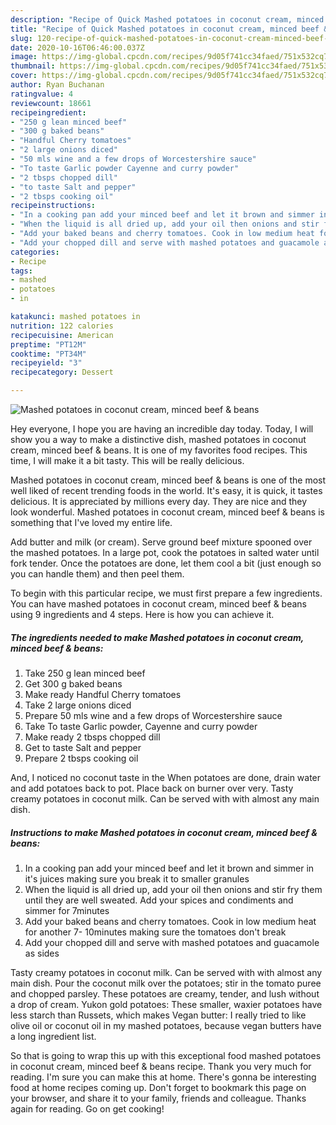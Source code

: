 ```yaml
---
description: "Recipe of Quick Mashed potatoes in coconut cream, minced beef &amp;amp; beans"
title: "Recipe of Quick Mashed potatoes in coconut cream, minced beef &amp;amp; beans"
slug: 120-recipe-of-quick-mashed-potatoes-in-coconut-cream-minced-beef-and-amp-beans
date: 2020-10-16T06:46:00.037Z
image: https://img-global.cpcdn.com/recipes/9d05f741cc34faed/751x532cq70/mashed-potatoes-in-coconut-cream-minced-beef-beans-recipe-main-photo.jpg
thumbnail: https://img-global.cpcdn.com/recipes/9d05f741cc34faed/751x532cq70/mashed-potatoes-in-coconut-cream-minced-beef-beans-recipe-main-photo.jpg
cover: https://img-global.cpcdn.com/recipes/9d05f741cc34faed/751x532cq70/mashed-potatoes-in-coconut-cream-minced-beef-beans-recipe-main-photo.jpg
author: Ryan Buchanan
ratingvalue: 4
reviewcount: 18661
recipeingredient:
- "250 g lean minced beef"
- "300 g baked beans"
- "Handful Cherry tomatoes"
- "2 large onions diced"
- "50 mls wine and a few drops of Worcestershire sauce"
- "To taste Garlic powder Cayenne and curry powder"
- "2 tbsps chopped dill"
- "to taste Salt and pepper"
- "2 tbsps cooking oil"
recipeinstructions:
- "In a cooking pan add your minced beef and let it brown and simmer in it&#39;s juices making sure you break it to smaller granules"
- "When the liquid is all dried up, add your oil then onions and stir fry them until they are well sweated. Add your spices and condiments and simmer for 7minutes"
- "Add your baked beans and cherry tomatoes. Cook in low medium heat for another 7- 10minutes making sure the tomatoes don&#39;t break"
- "Add your chopped dill and serve with mashed potatoes and guacamole as sides"
categories:
- Recipe
tags:
- mashed
- potatoes
- in

katakunci: mashed potatoes in 
nutrition: 122 calories
recipecuisine: American
preptime: "PT12M"
cooktime: "PT34M"
recipeyield: "3"
recipecategory: Dessert

---
```



![Mashed potatoes in coconut cream, minced beef &amp; beans](https://img-global.cpcdn.com/recipes/9d05f741cc34faed/751x532cq70/mashed-potatoes-in-coconut-cream-minced-beef-beans-recipe-main-photo.jpg)

Hey everyone, I hope you are having an incredible day today. Today, I will show you a way to make a distinctive dish, mashed potatoes in coconut cream, minced beef &amp; beans. It is one of my favorites food recipes. This time, I will make it a bit tasty. This will be really delicious.

Mashed potatoes in coconut cream, minced beef &amp; beans is one of the most well liked of recent trending foods in the world. It's easy, it is quick, it tastes delicious. It is appreciated by millions every day. They are nice and they look wonderful. Mashed potatoes in coconut cream, minced beef &amp; beans is something that I've loved my entire life.

Add butter and milk (or cream). Serve ground beef mixture spooned over the mashed potatoes. In a large pot, cook the potatoes in salted water until fork tender. Once the potatoes are done, let them cool a bit (just enough so you can handle them) and then peel them.


To begin with this particular recipe, we must first prepare a few ingredients. You can have mashed potatoes in coconut cream, minced beef &amp; beans using 9 ingredients and 4 steps. Here is how you can achieve it.

<!--inarticleads1-->

##### The ingredients needed to make Mashed potatoes in coconut cream, minced beef &amp; beans:

1. Take 250 g lean minced beef
1. Get 300 g baked beans
1. Make ready Handful Cherry tomatoes
1. Take 2 large onions diced
1. Prepare 50 mls wine and a few drops of Worcestershire sauce
1. Take To taste Garlic powder, Cayenne and curry powder
1. Make ready 2 tbsps chopped dill
1. Get to taste Salt and pepper
1. Prepare 2 tbsps cooking oil


And, I noticed no coconut taste in the When potatoes are done, drain water and add potatoes back to pot. Place back on burner over very. Tasty creamy potatoes in coconut milk. Can be served with with almost any main dish. 

<!--inarticleads2-->

##### Instructions to make Mashed potatoes in coconut cream, minced beef &amp; beans:

1. In a cooking pan add your minced beef and let it brown and simmer in it&#39;s juices making sure you break it to smaller granules
1. When the liquid is all dried up, add your oil then onions and stir fry them until they are well sweated. Add your spices and condiments and simmer for 7minutes
1. Add your baked beans and cherry tomatoes. Cook in low medium heat for another 7- 10minutes making sure the tomatoes don&#39;t break
1. Add your chopped dill and serve with mashed potatoes and guacamole as sides


Tasty creamy potatoes in coconut milk. Can be served with with almost any main dish. Pour the coconut milk over the potatoes; stir in the tomato puree and chopped parsley. These potatoes are creamy, tender, and lush without a drop of cream. Yukon gold potatoes: These smaller, waxier potatoes have less starch than Russets, which makes Vegan butter: I really tried to like olive oil or coconut oil in my mashed potatoes, because vegan butters have a long ingredient list. 

So that is going to wrap this up with this exceptional food mashed potatoes in coconut cream, minced beef &amp; beans recipe. Thank you very much for reading. I'm sure you can make this at home. There's gonna be interesting food at home recipes coming up. Don't forget to bookmark this page on your browser, and share it to your family, friends and colleague. Thanks again for reading. Go on get cooking!

